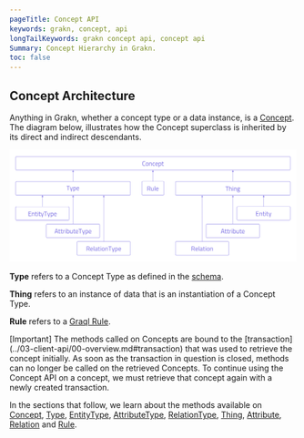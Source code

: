 ```yaml
---
pageTitle: Concept API
keywords: grakn, concept, api
longTailKeywords: grakn concept api, concept api
Summary: Concept Hierarchy in Grakn.
toc: false
---
```


## Concept Architecture
Anything in Grakn, whether a concept type or a data instance, is a [Concept](../04-concept-api/01-concept.md). The diagram below, illustrates how the Concept superclass is inherited by its direct and indirect descendants.

![Concept Hierarchy](../images/concept-api/overview_hierarchy.png)

**Type** refers to a Concept Type as defined in the [schema](../09-schema/00-overview.md#grakn-data-model).

**Thing** refers to an instance of data that is an instantiation of a Concept Type.

**Rule** refers to a [Graql Rule](../09-schema/03-rules.md).

<div class="note">
[Important]
The methods called on Concepts are bound to the [transaction](../03-client-api/00-overview.md#transaction) that was used to retrieve the concept initially. As soon as the transaction in question is closed, methods can no longer be called on the retrieved Concepts. To continue using the Concept API on a concept, we must retrieve that concept again with a newly created transaction.
</div>

In the sections that follow, we learn about the methods available on [Concept](../04-concept-api/01-concept.md), [Type](/docs/concept-api/type.md#type-methods), [EntityType](/docs/concept-api/type.md#entitytype-methods), [AttributeType](/docs/concept-api/type.md#attributetype-methods), [RelationType](/docs/concept-api/type.md#relationtype-methods), [Thing](../04-concept-api/04-thing.md#thing-methods), [Attribute](../04-concept-api/04-thing.md#attribute-methods), [Relation](../04-concept-api/04-thing.md#relation-methods) and [Rule](../04-concept-api/03-rule.md).
